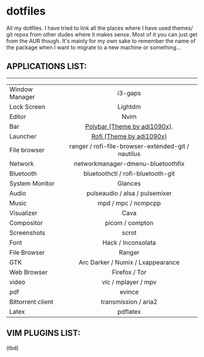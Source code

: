 # dotfiles
All my dotfiles. I have tried to link all the places where I have used themes/ git repos from other dudes where it makes sense. Most of it you can just get from the AUR though. It's mainly for my own sake to remember the name of the package when I want to migrate to a new machine or something...

## APPLICATIONS LIST:
---

|                   |                                                                            |
| -------------     | :-------------:                                                            |
| Window Manager    | i3-gaps                                                                    |
| Lock Screen       | Lightdm                                                                    |
| Editor            | Nvim                                                                       |
| Bar               | [Polybar (Theme by adi1090x)](https://github.com/adi1090x/polybar-themes). |
| Launcher          | [Rofi (Theme by adi1090x)](https://github.com/adi1090x/rofi)               |
| File browser      | ranger / rofi-file-browser-extended-git / nautilus                         |
| Network           | networkmanager-dmenu-bluetoothfix                                          |
| Bluetooth         | bluetoothctl / rofi-bluetooth-git                                          |
| System Monitor    | Glances                                                                    |
| Audio             | pulseaudio / alsa / pulsemixer                                             |
| Music             | mpd / mpc / ncmpcpp                                                        |
| Visualizer        | Cava                                                                       |
| Compositor        | picom / compton                                                            |
| Screenshots       | scrot                                                                      |
| Font              | Hack / Inconsolata                                                         |
| File Browser      | Ranger                                                                     |
| GTK               | Arc Darker / Numix / Lxappearance                                          |
| Web Browser       | Firefox / Tor                                                              |
| video             | vlc / mplayer / mpv                                                        |
| pdf               | evince                                                                     |
| Bittorrent client | transmission / aria2                                                       |
| Latex             | pdflatex                                                                   |

## VIM PLUGINS LIST:
(tbd)
